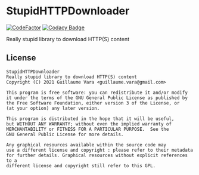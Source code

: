 # StupidHTTPDownloader
[![CodeFactor](https://www.codefactor.io/repository/github/amphaal/stupidhttpdownloader/badge)](https://www.codefactor.io/repository/github/amphaal/stupidhttpdownloader)
[![Codacy Badge](https://app.codacy.com/project/badge/Grade/4b2caad1385e46c9935477213ddd503a)](https://www.codacy.com/gh/Amphaal/StupidHTTPDownloader/dashboard?utm_source=github.com&amp;utm_medium=referral&amp;utm_content=Amphaal/StupidHTTPDownloader&amp;utm_campaign=Badge_Grade)

Really stupid library to download HTTP(S) content

## License
    StupidHTTPDownloader
    Really stupid library to download HTTP(S) content
    Copyright (C) 2021 Guillaume Vara <guillaume.vara@gmail.com>

    This program is free software: you can redistribute it and/or modify
    it under the terms of the GNU General Public License as published by
    the Free Software Foundation, either version 3 of the License, or
    (at your option) any later version.

    This program is distributed in the hope that it will be useful,
    but WITHOUT ANY WARRANTY; without even the implied warranty of
    MERCHANTABILITY or FITNESS FOR A PARTICULAR PURPOSE.  See the
    GNU General Public License for more details.

    Any graphical resources available within the source code may
    use a different license and copyright : please refer to their metadata
    for further details. Graphical resources without explicit references to a
    different license and copyright still refer to this GPL.
